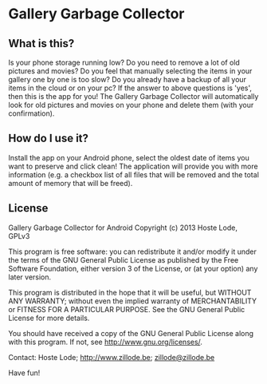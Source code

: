 Gallery Garbage Collector
=========================

What is this?
-------------

Is your phone storage running low? Do you need to remove a lot of old pictures and movies? Do you feel that manually selecting the items in your gallery one by one is too slow? Do you already have a backup of all your items in the cloud or on your pc?
If the answer to above questions is 'yes', then this is the app for you! The Gallery Garbage Collector will automatically look for old pictures and movies on your phone and delete them (with your confirmation).

How do I use it?
----------------

Install the app on your Android phone, select the oldest date of items you want to preserve and click clean!
The application will provide you with more information (e.g. a checkbox list of all files that will be removed and the total amount of memory that will be freed).

License
-------
Gallery Garbage Collector for Android
Copyright (c) 2013 Hoste Lode, GPLv3

This program is free software: you can redistribute it and/or modify
it under the terms of the GNU General Public License as published by
the Free Software Foundation, either version 3 of the License, or
(at your option) any later version.
 
This program is distributed in the hope that it will be useful,
but WITHOUT ANY WARRANTY; without even the implied warranty of
MERCHANTABILITY or FITNESS FOR A PARTICULAR PURPOSE.  See the
GNU General Public License for more details.
 
You should have received a copy of the GNU General Public License
along with this program.  If not, see <http://www.gnu.org/licenses/>.
 
Contact: Hoste Lode; http://www.zillode.be; zillode@zillode.be


Have fun!



